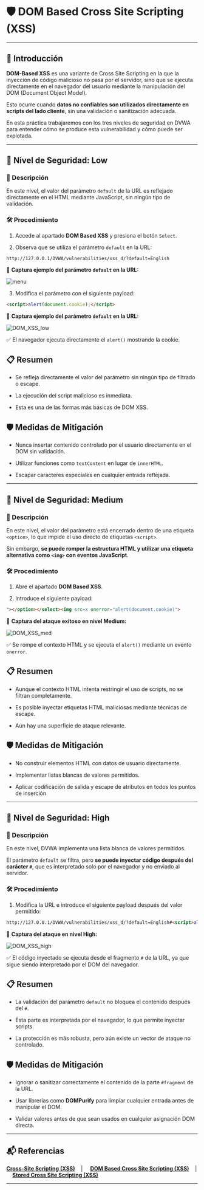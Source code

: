 # 🛡️ DOM Based Cross Site Scripting (XSS)

---

## 📖 Introducción

**DOM-Based XSS** es una variante de Cross Site Scripting en la que la inyección de código malicioso no pasa por el servidor, sino que se ejecuta directamente en el navegador del usuario mediante la manipulación del DOM (Document Object Model).

Esto ocurre cuando **datos no confiables son utilizados directamente en scripts del lado cliente**, sin una validación o sanitización adecuada.

En esta práctica trabajaremos con los tres niveles de seguridad en DVWA para entender cómo se produce esta vulnerabilidad y cómo puede ser explotada.

---

## 🔷 Nivel de Seguridad: Low

### 📌 Descripción

En este nivel, el valor del parámetro `default` de la URL es reflejado directamente en el HTML mediante JavaScript, sin ningún tipo de validación.


### 🛠️ Procedimiento

1. Accede al apartado **DOM Based XSS** y presiona el botón `Select`.

2. Observa que se utiliza el parámetro `default` en la URL:

```text
http://127.0.0.1/DVWA/vulnerabilities/xss_d/?default=English
```


📸 **Captura ejemplo del parámetro `default` en la URL:**


![menu](https://github.com/XaviGimReu/PPS-10836126/blob/main/template-main/RA3/RA3_2/assets/DOM_Based_Cross_Site_Scripting(XSS)%20-%20low_1.png)


3. Modifica el parámetro con el siguiente payload:

```html
<script>alert(document.cookie);</script>
```

📸 **Captura ejemplo del parámetro `default` en la URL:**


![DOM_XSS_low](https://github.com/XaviGimReu/PPS-10836126/blob/main/template-main/RA3/RA3_2/assets/DOM_Based_Cross_Site_Scripting(XSS)%20-%20low_2.png)

✅ El navegador ejecuta directamente el `alert()` mostrando la cookie.


## 📋 Resumen

- Se refleja directamente el valor del parámetro sin ningún tipo de filtrado o escape.

- La ejecución del script malicioso es inmediata.

- Esta es una de las formas más básicas de DOM XSS.


## 🛡️ Medidas de Mitigación

- Nunca insertar contenido controlado por el usuario directamente en el DOM sin validación.

- Utilizar funciones como `textContent` en lugar de `innerHTML`.

- Escapar caracteres especiales en cualquier entrada reflejada.

---

## 🔶 Nivel de Seguridad: Medium

### 📌 Descripción

En este nivel, el valor del parámetro está encerrado dentro de una etiqueta `<option>`, lo que impide el uso directo de etiquetas `<script>`. 

Sin embargo, **se puede romper la estructura HTML y utilizar una etiqueta alternativa como `<img>` con eventos JavaScript**.


### 🛠️ Procedimiento

1. Abre el apartado **DOM Based XSS**.

2. Introduce el siguiente payload:

```html
"></option></select><img src=x onerror="alert(document.cookie)">
```

📸 **Captura del ataque exitoso en nivel Medium:**


![DOM_XSS_med](https://github.com/XaviGimReu/PPS-10836126/blob/main/template-main/RA3/RA3_2/assets/DOM_Based_Cross_Site_Scripting(XSS)%20-%20med_1.png)

✅ Se rompe el contexto HTML y se ejecuta el `alert()` mediante un evento `onerror`.


## 📋 Resumen

- Aunque el contexto HTML intenta restringir el uso de scripts, no se filtran completamente.

- Es posible inyectar etiquetas HTML maliciosas mediante técnicas de escape.

- Aún hay una superficie de ataque relevante.


## 🛡️ Medidas de Mitigación

- No construir elementos HTML con datos de usuario directamente.

- Implementar listas blancas de valores permitidos.

- Aplicar codificación de salida y escape de atributos en todos los puntos de inserción

---

## 💠 Nivel de Seguridad: High

### 📌 Descripción

En este nivel, DVWA implementa una lista blanca de valores permitidos.

El parámetro `default` se filtra, pero **se puede inyectar código después del carácter `#`**, que es interpretado solo por el navegador y no enviado al servidor.


### 🛠️ Procedimiento

1. Modifica la URL e introduce el siguiente payload después del valor permitido:

```html
http://127.0.0.1/DVWA/vulnerabilities/xss_d/?default=English#<script>alert(document.cookie);</script>
```

📸 **Captura del ataque en nivel High:**


![DOM_XSS_high](https://github.com/XaviGimReu/PPS-10836126/blob/main/template-main/RA3/RA3_2/assets/DOM_Based_Cross_Site_Scripting(XSS)%20-%20high_1.png)

✅ El código inyectado se ejecuta desde el fragmento `#` de la URL, ya que sigue siendo interpretado por el DOM del navegador.


## 📋 Resumen

- La validación del parámetro `default` no bloquea el contenido después del `#`.

- Esta parte es interpretada por el navegador, lo que permite inyectar scripts.

- La protección es más robusta, pero aún existe un vector de ataque no controlado.


## 🛡️ Medidas de Mitigación

- Ignorar o sanitizar correctamente el contenido de la parte `#fragment` de la URL.

- Usar librerías como **DOMPurify** para limpiar cualquier entrada antes de manipular el DOM.

- Validar valores antes de que sean usados en cualquier asignación DOM directa.


---

## 📬 Referencias

**[Cross-Site Scripting (XSS)](https://github.com/XaviGimReu/PPS-10836126/tree/main/template-main/RA3/RA3_2/Cross-Site%20Scripting%20(XSS))**&nbsp;&nbsp;&nbsp; | &nbsp;&nbsp;&nbsp;
**[DOM Based Cross Site Scripting (XSS)](https://github.com/XaviGimReu/PPS-10836126/tree/main/template-main/RA3/RA3_2/Cross-Site%20Scripting%20(XSS)/DOM%20Based%20Cross%20Site%20Scripting%20(XSS))**&nbsp;&nbsp;&nbsp; | &nbsp;&nbsp;&nbsp;
**[Stored Cross Site Scripting (XSS)](https://github.com/XaviGimReu/PPS-10836126/tree/main/template-main/RA3/RA3_2/Cross-Site%20Scripting%20(XSS)/Stored%20Cross%20Site%20Scripting%20(XSS))**

---
